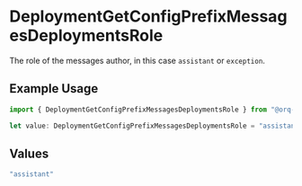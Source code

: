 # DeploymentGetConfigPrefixMessagesDeploymentsRole

The role of the messages author, in this case `assistant` or `exception`.

## Example Usage

```typescript
import { DeploymentGetConfigPrefixMessagesDeploymentsRole } from "@orq-ai/node/models/operations";

let value: DeploymentGetConfigPrefixMessagesDeploymentsRole = "assistant";
```

## Values

```typescript
"assistant"
```